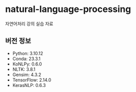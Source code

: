 # natural-language-processing
자연어처리 강의 실습 자료

## 버전 정보
- Python: 3.10.12
- Conda: 23.3.1
- KoNLPy: 0.6.0
- NLTK: 3.8.1
- Gensim: 4.3.2
- TensorFlow: 2.14.0
- KerasNLP: 0.6.3
